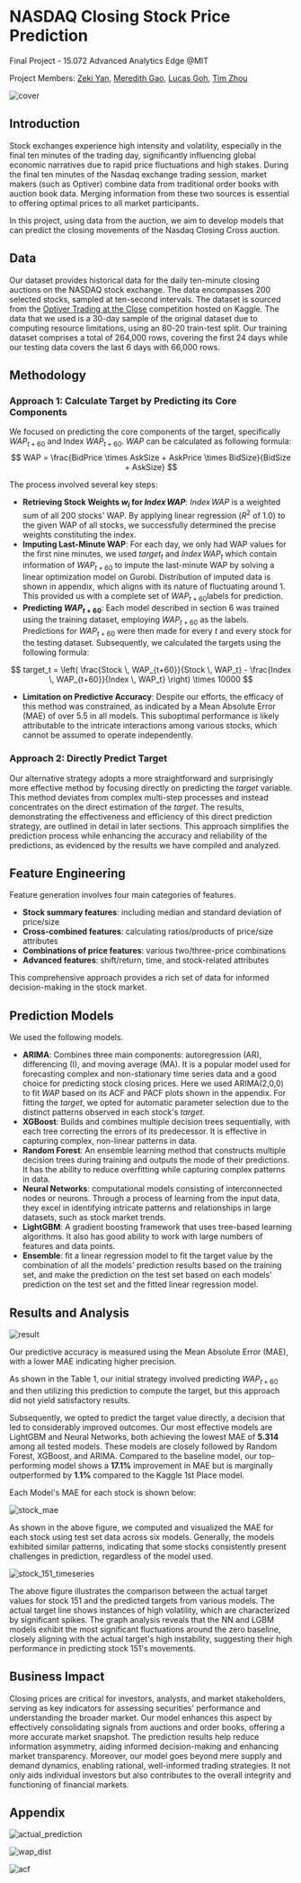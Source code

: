 # NASDAQ Closing Stock Price Prediction
Final Project - 15.072 Advanced Analytics Edge @MIT

Project Members: [Zeki Yan](https://www.linkedin.com/in/zikaiyan/), [Meredith Gao](https://www.linkedin.com/in/mingtian-gao-484749290/), [Lucas Goh](https://www.linkedin.com/in/lucas-goh/), [Tim Zhou](https://www.linkedin.com/in/dingyi-zhou/)

![cover](images/cover.png)

## Introduction

Stock exchanges experience high intensity and volatility, especially in the final ten minutes of the trading day, significantly influencing global economic narratives due to rapid price fluctuations and high stakes. During the final ten minutes of the Nasdaq exchange trading session, market makers (such as Optiver) combine data from traditional order books with auction book data. Merging information from these two sources is essential to offering optimal prices to all market participants.

In this project, using data from the auction, we aim to develop models that can predict the closing movements of the Nasdaq Closing Cross auction.

## Data

Our dataset provides historical data for the daily ten-minute closing auctions on the NASDAQ stock exchange. The data encompasses 200 selected stocks, sampled at ten-second intervals. The dataset is sourced from the [Optiver Trading at the Close](https://www.kaggle.com/competitions/optiver-trading-at-the-close) competition hosted on Kaggle. The data that we used is a 30-day sample of the original dataset due to computing resource limitations, using an 80-20 train-test split. Our training dataset comprises a total of 264,000 rows, covering the first 24 days while our testing data covers the last 6 days with 66,000 rows.

## Methodology

### Approach 1: Calculate Target by Predicting its Core Components

We focused on predicting the core components of the target, specifically $WAP_{t+60}$ and Index $WAP_{t+60}$. $WAP$ can be calculated as following formula:
$$
WAP = \frac{BidPrice \times AskSize + AskPrice \times BidSize}{BidSize + AskSize}
$$


The process involved several key steps:

- **Retrieving Stock Weights $w_i$ for $Index \, WAP$**: $Index \, WAP$ is a weighted sum of all 200 stocks' WAP. By applying linear regression ($R^2$ of 1.0) to the given WAP of all stocks, we successfully determined the precise weights constituting the index.
- **Imputing Last-Minute WAP**: For each day, we only had WAP values for the first nine minutes, we used $target_t$ and $Index \, WAP_t$ which contain information of $WAP_{t+60}$ to impute the last-minute WAP by solving a linear optimization model on Gurobi. Distribution of imputed data is shown in appendix, which aligns with its nature of fluctuating around 1. This provided us with a complete set of $WAP_{t+60}$​ labels for prediction.
- **Predicting $WAP_{t+60}$**: Each model described in section 6 was trained using the training dataset, employing $WAP_{t+60}$ as the labels. Predictions for $WAP_{t+60}$ were then made for every $t$ and every stock for the testing dataset. Subsequently, we calculated the targets using the following formula:

$$
target_t = \left( \frac{Stock \, WAP_{t+60}}{Stock \, WAP_t} - \frac{Index \, WAP_{t+60}}{Index \, WAP_t} \right) \times 10000
$$

- **Limitation on Predictive Accuracy**: Despite our efforts, the efficacy of this method was constrained, as indicated by a Mean Absolute Error (MAE) of over 5.5 in all models. This suboptimal performance is likely attributable to the intricate interactions among various stocks, which cannot be assumed to operate independently.

### Approach 2: Directly Predict Target

Our alternative strategy adopts a more straightforward and surprisingly more effective method by focusing directly on predicting the $target$ variable. This method deviates from complex multi-step processes and instead concentrates on the direct estimation of the $target$. The results, demonstrating the effectiveness and efficiency of this direct prediction strategy, are outlined in detail in later sections. This approach simplifies the prediction process while enhancing the accuracy and reliability of the predictions, as evidenced by the results we have compiled and analyzed.

## Feature Engineering

Feature generation involves four main categories of features.

- **Stock summary features**: including median and standard deviation of price/size
- **Cross-combined features**: calculating ratios/products of price/size attributes
- **Combinations of price features**: various two/three-price combinations
- **Advanced features**: shift/return, time, and stock-related attributes

This comprehensive approach provides a rich set of data for informed decision-making in the stock market.

## Prediction Models

We used the following models.

- **ARIMA**: Combines three main components: autoregression (AR), differencing (I), and moving average (MA). It is a popular model used for forecasting complex and non-stationary time series data and a good choice for predicting stock closing prices. Here we used ARIMA(2,0,0) to fit $WAP$ based on its ACF and PACF plots shown in the appendix. For fitting the $target$, we opted for automatic parameter selection due to the distinct patterns observed in each stock's $target$​.
- **XGBoost**: Builds and combines multiple decision trees sequentially, with each tree correcting the errors of its predecessor. It is effective in capturing complex, non-linear patterns in data.
- **Random Forest**: An ensemble learning method that constructs multiple decision trees during training and outputs the mode of their predictions. It has the ability to reduce overfitting while capturing complex patterns in data.
- **Neural Networks**: computational models consisting of interconnected nodes or neurons. Through a process of learning from the input data, they excel in identifying intricate patterns and relationships in large datasets, such as stock market trends.
- **LightGBM**: A gradient boosting framework that uses tree-based learning algorithms. It also has good ability to work with large numbers of features and data points.
- **Ensemble**: fit a linear regression model to fit the target value by the combination of all the models' prediction results based on the training set, and make the prediction on the test set based on each models' prediction on the test set and the fitted linear regression model.

## Results and Analysis

![result](images/result.png)

Our predictive accuracy is measured using the Mean Absolute Error (MAE), with a lower MAE indicating higher precision. 

As shown in the Table 1, our initial strategy involved predicting $WAP_{t+60}$ and then utilizing this prediction to compute the target, but this approach did not yield satisfactory results.

Subsequently, we opted to predict the target value directly, a decision that led to considerably improved outcomes. Our most effective models are LightGBM and Neural Networks, both achieving the lowest MAE of **5.314** among all tested models. These models are closely followed by Random Forest, XGBoost, and ARIMA. Compared to the baseline model, our top-performing model shows a **17.1%** improvement in MAE but is marginally outperformed by **1.1%** compared to the Kaggle 1st Place model.

Each Model's MAE for each stock is shown below:

![stock_mae](images/stock_mae.png)

As shown in the above figure, we computed and visualized the MAE for each stock using test set data across six models. Generally, the models exhibited similar patterns, indicating that some stocks consistently present challenges in prediction, regardless of the model used.

![stock_151_timeseries](images/stock_151_timeseries.png)

The above figure illustrates the comparison between the actual target values for stock 151 and the predicted targets from various models. The actual target line shows instances of high volatility, which are characterized by significant spikes. The graph analysis reveals that the NN and LGBM models exhibit the most significant fluctuations around the zero baseline, closely aligning with the actual target's high instability, suggesting their high performance in predicting stock 151's movements.

## Business Impact

Closing prices are critical for investors, analysts, and market stakeholders, serving as key indicators for assessing securities' performance and understanding the broader market. Our model enhances this aspect by effectively consolidating signals from auctions and order books, offering a more accurate market snapshot. The prediction results help reduce information asymmetry, aiding informed decision-making and enhancing market transparency. Moreover, our model goes beyond mere supply and demand dynamics, enabling rational, well-informed trading strategies. It not only aids individual investors but also contributes to the overall integrity and functioning of financial markets.

## Appendix

![actual_prediction](images/actual_prediction.png)

![wap_dist](images/wap_dist.jpg)

![acf](images/acf.png)
